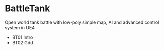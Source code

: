 # BattleTank
Open world tank battle with low-poly simple map, AI and advanced control system in UE4



* BT01 Intro
* BT02 Gdd
